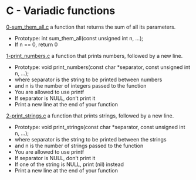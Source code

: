 # C - Variadic functions

[0-sum_them_all.c](./0-sum_them_all.c)
a function that returns the sum of all its parameters.

- Prototype: int sum_them_all(const unsigned int n, ...);
- If n == 0, return 0

[1-print_numbers.c](./1-print_numbers.c)
a function that prints numbers, followed by a new line.

- Prototype: void print_numbers(const char \*separator, const unsigned int n, ...);
- where separator is the string to be printed between numbers
- and n is the number of integers passed to the function
- You are allowed to use printf
- If separator is NULL, don’t print it
- Print a new line at the end of your function

[2-print_strings.c](./2-print_strings.c)
a function that prints strings, followed by a new line.

- Prototype: void print_strings(const char \*separator, const unsigned int n, ...);
- where separator is the string to be printed between the strings
- and n is the number of strings passed to the function
- You are allowed to use printf
- If separator is NULL, don’t print it
- If one of the string is NULL, print (nil) instead
- Print a new line at the end of your function
